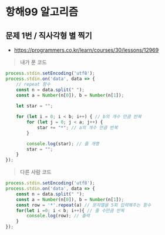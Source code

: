 # 항해99 알고리즘

## 문제 1번 / 직사각형 별 찍기
- https://programmers.co.kr/learn/courses/30/lessons/12969

> 내가 푼 코드
```js
process.stdin.setEncoding('utf8');
process.stdin.on('data', data => {
    // repeat 함수
    const n = data.split(" ");
    const a = Number(n[0]), b = Number(n[1]);
    
    let star = "";

    for (let i = 0; i < b; i++) { // b의 개수 만큼 반복
        for (let j = 0; j < a; j++) {
            star += "*"; // a의 개수 만큼 반복
        }

        console.log(star); // 줄 개행
        star = "";
    }
});
```

> 다른 사람 코드
```js
process.stdin.setEncoding('utf8');
process.stdin.on('data', data => {
    const n = data.split(" ");
    const a = Number(n[0]), b = Number(n[1]);
    const row = '*'.repeat(a) // 문자열을 5회 입력해주는 함수
    for(let i =0; i < b; i++){ // 줄 수만큼 반복
        console.log(row); // 출력
    }
});
```